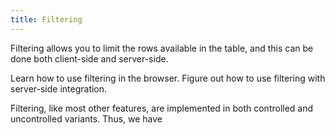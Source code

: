 ```yaml
---
title: Filtering
---
```


Filtering allows you to limit the rows available in the table, and this can be done both client-side and server-side.

<HeroCards>
<YouWillLearnCard title="Client-side filtering" path="./filtering/filtering-client-side">
Learn how to use filtering in the browser.
</YouWillLearnCard>
<YouWillLearnCard title="Server-side filtering" path="./filtering/filtering-server-side">
Figure out how to use filtering with server-side integration.
</YouWillLearnCard>
</HeroCards>

Filtering, like most other features, are implemented in both controlled and uncontrolled variants. Thus, we have <DataSourcePropLink name="filter" />
